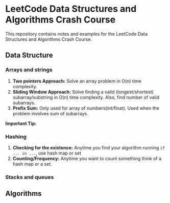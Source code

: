 # LeetCode Data Structures and Algorithms Crash Course

This repository contains notes and examples for the LeetCode Data Structures and Algorithms Crash Course.

## Data Structure
### Arrays and strings
1. **Two pointers Approach:** Solve an array problem in O(n) time complexity.
2. **Sliding Window Approach:** Solve finding a valid (longest/shortest) subarray/substring in O(n) time complexity. Also, find number of valid subarrays.
3. **Prefix Sum:** Only used for array of numbers(int/float). Used when the problem involves sum of subarrays.

**Important Tip:**

### Hashing
1. **Checking for the existence:** Anytime you find your algorithm running `if ... in ...`, use hash map or set
2. **Counting/Frequency:** Anytime you want to count something think of a hash map or a set.


### Stacks and queues


## Algorithms
